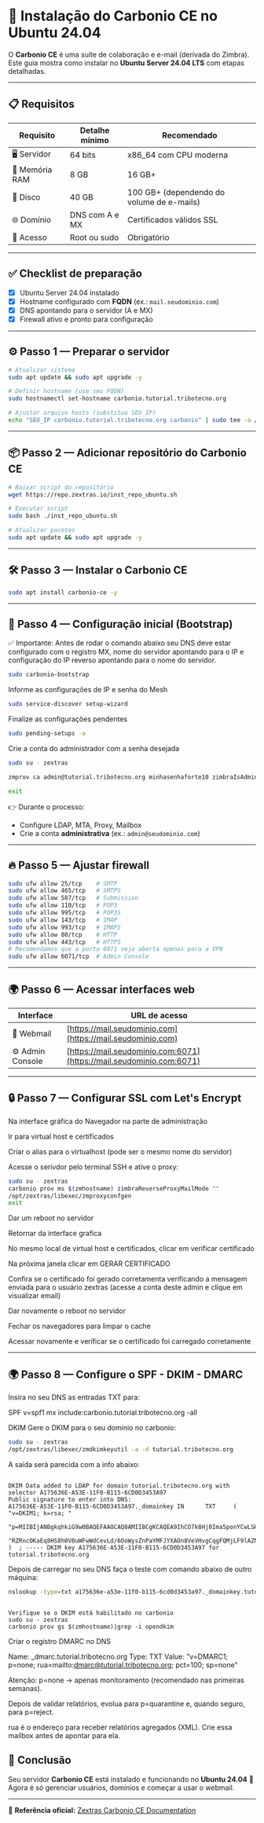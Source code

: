 # 🚀 Instalação do Carbonio CE no Ubuntu 24.04

O **Carbonio CE** é uma suíte de colaboração e e-mail (derivada do Zimbra).  
Este guia mostra como instalar no **Ubuntu Server 24.04 LTS** com etapas detalhadas.  

---

## 📋 Requisitos

| Requisito        | Detalhe mínimo | Recomendado |
|------------------|----------------|-------------|
| 🖥️ Servidor       | 64 bits        | x86_64 com CPU moderna |
| 💾 Memória RAM    | 8 GB           | 16 GB+ |
| 💽 Disco         | 40 GB          | 100 GB+ (dependendo do volume de e-mails) |
| 🌐 Domínio       | DNS com A e MX | Certificados válidos SSL |
| 🔑 Acesso        | Root ou sudo   | Obrigatório |

---

## ✅ Checklist de preparação

- [x] Ubuntu Server 24.04 instalado  
- [x] Hostname configurado com **FQDN** (ex.: `mail.seudominio.com`)  
- [x] DNS apontando para o servidor (A e MX)  
- [x] Firewall ativo e pronto para configuração  

---

## ⚙️ Passo 1 — Preparar o servidor

```bash
# Atualizar sistema
sudo apt update && sudo apt upgrade -y

# Definir hostname (use seu FQDN)
sudo hostnamectl set-hostname carbonio.tutorial.tribotecno.org

# Ajustar arquivo hosts (substitua SEU_IP)
echo "SEU_IP carbonio.tutorial.tribotecno.org carbonio" | sudo tee -a /etc/hosts
````

---

## 📦 Passo 2 — Adicionar repositório do Carbonio CE

```bash
# Baixar script do repositório
wget https://repo.zextras.io/inst_repo_ubuntu.sh

# Executar script
sudo bash ./inst_repo_ubuntu.sh

# Atualizar pacotes
sudo apt update && sudo apt upgrade -y
```

---

## 🛠️ Passo 3 — Instalar o Carbonio CE

```bash
sudo apt install carbonio-ce -y
```

---

## 🔧 Passo 4 — Configuração inicial (Bootstrap)

✅ Importante:  Antes de rodar o comando abaixo seu DNS deve estar configurado com o registro MX, nome do servidor apontando para o IP e configuração do IP reverso apontando para o nome do servidor.

```bash
sudo carbonio-bootstrap
```
Informe as configurações de IP e senha do Mesh
```bash
sudo service-discover setup-wizard
```
Finalize as configurações pendentes
```bash
sudo pending-setups -a
```
Crie a conta do administrador com a senha desejada
```bash
sudo su - zextras
```
```bash
zmprov ca admin@tutorial.tribotecno.org minhasenhaforte10 zimbraIsAdminAccount TRUE
```
```bash
exit
```

👉 Durante o processo:

* Configure LDAP, MTA, Proxy, Mailbox
* Crie a conta **administrativa** (ex.: `admin@seudominio.com`)

---

## 🔥 Passo 5 — Ajustar firewall

```bash
sudo ufw allow 25/tcp    # SMTP
sudo ufw allow 465/tcp   # SMTPS
sudo ufw allow 587/tcp   # Submission
sudo ufw allow 110/tcp   # POP3
sudo ufw allow 995/tcp   # POP3S
sudo ufw allow 143/tcp   # IMAP
sudo ufw allow 993/tcp   # IMAPS
sudo ufw allow 80/tcp    # HTTP
sudo ufw allow 443/tcp   # HTTPS
# Recomendamos que a porta 6071 seja aberta apenas para a VPN
sudo ufw allow 6071/tcp  # Admin Console
```

---
## 🌍 Passo 6 — Acessar interfaces web

| Interface        | URL de acesso                                                        |
| ---------------- | -------------------------------------------------------------------- |
| 📧 Webmail       | [https://mail.seudominio.com](https://mail.seudominio.com)           |
| ⚙️ Admin Console | [https://mail.seudominio.com:6071](https://mail.seudominio.com:6071) |

---
## 🔒 Passo 7 — Configurar SSL com Let's Encrypt

Na interface gráfica do Navegador na parte de administração 

Ir para virtual host e certificados

Criar o alias para o virtualhost (pode ser o mesmo nome do servidor)

Acesse o serivdor pelo terminal SSH e ative o proxy:
```bash
sudo su - zextras
carbonio prov ms $(zmhostname) zimbraReverseProxyMailMode ""
/opt/zextras/libexec/zmproxyconfgen
exit
```

Dar um reboot no servidor

Retornar da interface grafica

No mesmo local de virtual host e certificados, clicar em verificar certificado

Na próxima janela clicar em GERAR CERTIFICADO

Confira se o certificado foi gerado corretamenta verificando a mensagem enviada para o usuário zextras (acesse a conta deste admin e clique em visualizar email)

Dar novamente o reboot no servidor

Fechar os navegadores para limpar o cache

Acessar novamente e verificar se o certificado foi carregado corretamente

---


## 🌍 Passo 8 — Configure o SPF - DKIM - DMARC
Insira no seu DNS as entradas TXT para:

SPF
v=spf1 mx include:carbonio.tutorial.tribotecno.org -all

DKIM
Gere o DKIM para o seu dominio no carbonio:

```bash
sudo su - zextras
/opt/zextras/libexec/zmdkimkeyutil -a -d tutorial.tribotecno.org
```

A saída será parecida com a info abaixo:

```

DKIM Data added to LDAP for domain tutorial.tribotecno.org with selector A175636E-A53E-11F0-B115-6CD0D3453A97
Public signature to enter into DNS:
A175636E-A53E-11F0-B115-6CD0D3453A97._domainkey IN      TXT     ( "v=DKIM1; k=rsa; "
          "p=MIIBIjANBgkqhkiG9w0BAQEFAAOCAQ8AMIIBCgKCAQEA9IhCO7k8Hj0Ima5ponYCwLSH/eyALa9RngMtUkH8RFZmcnr1BqQ/g2IHjT7VEKvB8tdw2YfnRKEf5jxlxhsuYtqw5CxtbZ9vxnOI8TaBkI0Exv8UaalU7JgokhJbbGW9jaOMJm6diYREYahEZWEhI1AppNe11ny3Q7lpXZ1/CIFeziM5nPYApXLNN5eZ4w/qxgWN1GjHZdvMTI"
          "RZRncOKaEq8HS8h0V0uWFwWdCevLd/6OoWysZnPaYMFJYXAOn8VeVHvgCqgFQMjLF9lAZNeVYPGtjYSofnFJ1uw4PMqnbG89Ns7oIrNYZoZTCbOktfF1v3Qj3y+YJ6YR4DzbJUQwIDAQAB" )  ; ----- DKIM key A175636E-A53E-11F0-B115-6CD0D3453A97 for tutorial.tribotecno.org
```

Depois de carregar no seu DNS faça o teste com comando abaixo de outro máquina:

```bash
nslookup -type=txt a175636e-a53e-11f0-b115-6cd0d3453a97._domainkey.tutorial.tribotecno.org
```

```

Verifique se o DKIM está habilitado no carbonio
sudo su - zextras
carbonio prov gs $(zmhostname)|grep -i opendkim
```

Criar o registro DMARC no DNS

Name: _dmarc.tutorial.tribotecno.org
Type: TXT
Value: "v=DMARC1; p=none; rua=mailto:dmarc@tutorial.tribotecno.org; pct=100; sp=none"

Atenção:
p=none → apenas monitoramento (recomendado nas primeiras semanas).

Depois de validar relatórios, evolua para p=quarantine e, quando seguro, para p=reject.

rua é o endereço para receber relatórios agregados (XML). Crie essa mailbox antes de apontar para ela.



## 🎉 Conclusão

Seu servidor **Carbonio CE** está instalado e funcionando no **Ubuntu 24.04** 🚀
Agora é só gerenciar usuários, domínios e começar a usar o webmail.

---

📌 **Referência oficial:** [Zextras Carbonio CE Documentation](https://docs.zextras.com/carbonio-ce/html/install/scenarios/single-server-scenario.html)

